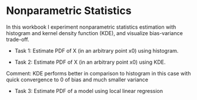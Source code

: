 # Nonparametric Statistics
In this workbook I experiment nonparametric statistics estimation with histogram and kernel density function (KDE), and visualize bias-variance trade-off.

- Task 1:  Estimate PDF of X (in an arbitrary point x0) using histogram.

- Task 2: Estimate PDF of X (in an arbitrary point x0) using KDE.

Comment: KDE performs better in comparison to histogram in this case with quick convergence to 0 of bias and much smaller variance

- Task 3: Estimate PDF of a model using local linear regression
